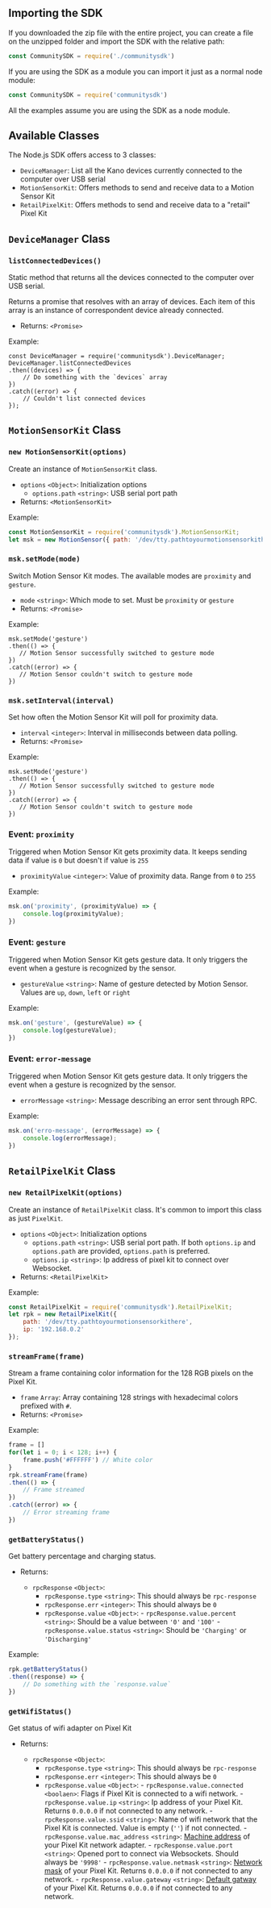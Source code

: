 ## Importing the SDK

If you downloaded the zip file with the entire project, you can create a file on the unzipped folder and import the SDK with the relative path:

```javascript
const CommunitySDK = require('./communitysdk')
```

If you are using the SDK as a module you can import it just as a normal node module:

```javascript
const CommunitySDK = require('communitysdk')
```

All the examples assume you are using the SDK as a node module.

## Available Classes

The Node.js SDK offers access to 3 classes:

- `DeviceManager`: List all the Kano devices currently connected to the computer over USB serial
- `MotionSensorKit`: Offers methods to send and receive data to a Motion Sensor Kit
- `RetailPixelKit`: Offers methods to send and receive data to a "retail" Pixel Kit


## `DeviceManager` Class

### `listConnectedDevices()`

Static method that returns all the devices connected to the computer over USB serial.

Returns a promise that resolves with an array of devices. Each item of this array is an instance of correspondent device already connected.

- Returns: `<Promise>`

Example:

```javascipt
const DeviceManager = require('communitysdk').DeviceManager;
DeviceManager.listConnectedDevices
.then((devices) => {
    // Do something with the `devices` array
})
.catch((error) => {
    // Couldn't list connected devices
});
```

## `MotionSensorKit` Class

### `new MotionSensorKit(options)`

Create an instance of `MotionSensorKit` class.

- `options` `<Object>`: Initialization options
    - `options.path` `<string>`: USB serial port path
- Returns: `<MotionSensorKit>`

Example:

```javascript
const MotionSensorKit = require('communitysdk').MotionSensorKit;
let msk = new MotionSensor({ path: '/dev/tty.pathtoyourmotionsensorkithere' });
```

### `msk.setMode(mode)`

Switch Motion Sensor Kit modes. The available modes are `proximity` and `gesture`.

- `mode` `<string>`: Which mode to set. Must be `proximity` or `gesture`
- Returns: `<Promise>`

Example:

```javascipt
msk.setMode('gesture')
.then(() => {
   // Motion Sensor successfully switched to gesture mode
})
.catch((error) => {
   // Motion Sensor couldn't switch to gesture mode
})
```

### `msk.setInterval(interval)`

Set how often the Motion Sensor Kit will poll for proximity data.

- `interval` `<integer>`: Interval in milliseconds between data polling.
- Returns: `<Promise>`

Example:

```javascipt
msk.setMode('gesture')
.then(() => {
   // Motion Sensor successfully switched to gesture mode
})
.catch((error) => {
   // Motion Sensor couldn't switch to gesture mode
})
```

### Event: `proximity`

Triggered when Motion Sensor Kit gets proximity data. It keeps sending data if value is `0` but doesn't if value is `255`

- `proximityValue` `<integer>`: Value of proximity data. Range from `0` to `255`

Example:

```javascript
msk.on('proximity', (proximityValue) => {
    console.log(proximityValue);
})
```

### Event: `gesture`

Triggered when Motion Sensor Kit gets gesture data. It only triggers the event when a gesture is recognized by the sensor.

- `gestureValue` `<string>`: Name of gesture detected by Motion Sensor. Values are `up`, `down`, `left` or `right`

Example:

```javascript
msk.on('gesture', (gestureValue) => {
    console.log(gestureValue);
})
```

### Event: `error-message`

Triggered when Motion Sensor Kit gets gesture data. It only triggers the event when a gesture is recognized by the sensor.

- `errorMessage` `<string>`: Message describing an error sent through RPC. 

Example:

```javascript
msk.on('erro-message', (errorMessage) => {
    console.log(errorMessage);
})
```

## `RetailPixelKit` Class

### `new RetailPixelKit(options)`

Create an instance of `RetailPixelKit` class. It's common to import this class as just `PixelKit`.

- `options` `<Object>`: Initialization options
    - `options.path` `<string>`: USB serial port path. If both `options.ip` and `options.path` are provided, `options.path` is preferred.
    - `options.ip` `<string>`: Ip address of pixel kit to connect over Websocket.
- Returns: `<RetailPixelKit>`

Example:

```javascript
const RetailPixelKit = require('communitysdk').RetailPixelKit;
let rpk = new RetailPixelKit({ 
    path: '/dev/tty.pathtoyourmotionsensorkithere',
    ip: '192.168.0.2'
});
```

### `streamFrame(frame)`

Stream a frame containing color information for the 128 RGB pixels on the Pixel Kit.

- `frame` `Array`: Array containing 128 strings with hexadecimal colors prefixed with `#`.
- Returns: `<Promise>`

Example:

```javascript
frame = []
for(let i = 0; i < 128; i++) {
    frame.push('#FFFFFF') // White color
}
rpk.streamFrame(frame)
.then(() => {
    // Frame streamed
})
.catch((error) => {
    // Error streaming frame
})
```

### `getBatteryStatus()`

Get battery percentage and charging status.

- Returns: <Promise>
    - `rpcResponse` `<Object>`:
        - `rpcResponse.type` `<string>`: This should always be `rpc-response`
        - `rpcResponse.err` `<integer>`: This should always be `0`
        - `rpcResponse.value` `<Object>`:
                - `rpcResponse.value.percent` `<string>`: Should be a value between `'0'` and `'100'`
                - `rpcResponse.value.status` `<string>`: Should be `'Charging'` or `'Discharging'`

Example:

```javascript
rpk.getBatteryStatus()
.then((response) => {
    // Do something with the `response.value`
})
```

### `getWifiStatus()`

Get status of wifi adapter on Pixel Kit

- Returns: <Promise>
    - `rpcResponse` `<Object>`:
        - `rpcResponse.type` `<string>`: This should always be `rpc-response`
        - `rpcResponse.err` `<integer>`: This should always be `0`
        - `rpcResponse.value` `<Object>`:
                - `rpcResponse.value.connected` `<boolaen>`: Flags if Pixel Kit is connected to a wifi network.
                - `rpcResponse.value.ip` `<string>`: Ip address of your Pixel Kit. Returns `0.0.0.0` if not connected to any network.
                - `rpcResponse.value.ssid` `<string>`: Name of wifi network that the Pixel Kit is connected. Value is empty (`''`) if not connected.
                - `rpcResponse.value.mac_address` `<string>`: [Machine address](https://whatismyipaddress.com/mac-address) of your Pixel Kit network adapter.
                - `rpcResponse.value.port` `<string>`: Opened port to connect via Websockets. Should always be `'9998'`
                - `rpcResponse.value.netmask` `<string>`: [Network mask](https://support.microsoft.com/en-us/help/164015/understanding-tcp-ip-addressing-and-subnetting-basics) of your Pixel Kit. Returns `0.0.0.0` if not connected to any network.
                - `rpcResponse.value.gateway` `<string>`: [Default gatway](https://support.microsoft.com/en-us/help/164015/understanding-tcp-ip-addressing-and-subnetting-basics) of your Pixel Kit. Returns `0.0.0.0` if not connected to any network.







